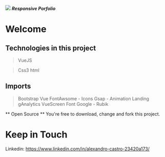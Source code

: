 
<a href="https://cv.fluttership.com.br"><img src="https://i.imgur.com/o2CB0Gl.png"></a>
***Responsive Porfolio***

# Welcome

## Technologies in this project 

> VueJS

> Css3
> html

## Imports

> Bootstrap Vue
> FontAwsome - Icons
> Gsap - Animation Landing
> gAnalytics
> VueScreen
> Font Google - Rubik


** Open Source **
You're free to download, change and fork this project.

# Keep in Touch

Linkedin: https://www.linkedin.com/in/alexandro-castro-23420a173/